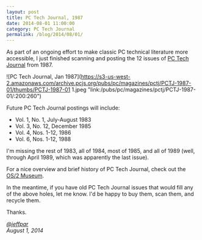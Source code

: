 ```yaml
---
layout: post
title: PC Tech Journal, 1987
date: 2014-08-01 11:00:00
category: PC Tech Journal
permalink: /blog/2014/08/01/
---
```


As part of an ongoing effort to make classic PC technical literature more accessible, I just finished
scanning and posting the 12 issues of [PC Tech Journal](/pubs/pc/magazines/pctj/) from 1987.

![PC Tech Journal, Jan 1987](https://s3-us-west-2.amazonaws.com/archive.pcjs.org/pubs/pc/magazines/pctj/PCTJ-1987-01/thumbs/PCTJ-1987-01 1.jpeg "link:/pubs/pc/magazines/pctj/PCTJ-1987-01/:200:260")

Future PC Tech Journal postings will include:

- Vol. 1, No. 1, July-August 1983
- Vol. 3, No. 12, December 1985
- Vol. 4, Nos. 1-12, 1986
- Vol. 6, Nos. 1-12, 1988

I'm missing the rest of 1983, all of 1984, most of 1985, and all of 1989 (well, through April 1989, which was
apparently the last issue).
  
For a nice overview and brief history of PC Tech Journal, check out the [OS/2 Museum](http://www.os2museum.com/wp/?p=2478). 

In the meantime, if you have old PC Tech Journal issues that would fill any of the above holes, let me know.
I'd be happy to buy them, scan them, and recycle them.

Thanks.

*[@jeffpar](http://jeffpar.com)*  
*August 1, 2014*
